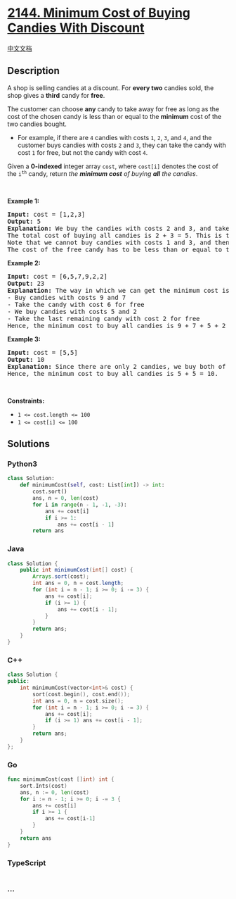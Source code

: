 # [2144. Minimum Cost of Buying Candies With Discount](https://leetcode.com/problems/minimum-cost-of-buying-candies-with-discount)

[中文文档](/solution/2100-2199/2144.Minimum%20Cost%20of%20Buying%20Candies%20With%20Discount/README.md)

## Description

<p>A shop is selling candies at a discount. For <strong>every two</strong> candies sold, the shop gives a <strong>third</strong> candy for <strong>free</strong>.</p>

<p>The customer can choose <strong>any</strong> candy to take away for free as long as the cost of the chosen candy is less than or equal to the <strong>minimum</strong> cost of the two candies bought.</p>

<ul>
	<li>For example, if there are <code>4</code> candies with costs <code>1</code>, <code>2</code>, <code>3</code>, and <code>4</code>, and the customer buys candies with costs <code>2</code> and <code>3</code>, they&nbsp;can take the candy with cost <code>1</code> for free, but not the candy with cost <code>4</code>.</li>
</ul>

<p>Given a <strong>0-indexed</strong> integer array <code>cost</code>, where <code>cost[i]</code> denotes the cost of the <code>i<sup>th</sup></code> candy, return <em>the <strong>minimum cost</strong> of buying <strong>all</strong> the candies</em>.</p>

<p>&nbsp;</p>
<p><strong class="example">Example 1:</strong></p>

<pre>
<strong>Input:</strong> cost = [1,2,3]
<strong>Output:</strong> 5
<strong>Explanation:</strong> We buy the candies with costs 2 and 3, and take the candy with cost 1 for free.
The total cost of buying all candies is 2 + 3 = 5. This is the <strong>only</strong> way we can buy the candies.
Note that we cannot buy candies with costs 1 and 3, and then take the candy with cost 2 for free.
The cost of the free candy has to be less than or equal to the minimum cost of the purchased candies.
</pre>

<p><strong class="example">Example 2:</strong></p>

<pre>
<strong>Input:</strong> cost = [6,5,7,9,2,2]
<strong>Output:</strong> 23
<strong>Explanation:</strong> The way in which we can get the minimum cost is described below:
- Buy candies with costs 9 and 7
- Take the candy with cost 6 for free
- We buy candies with costs 5 and 2
- Take the last remaining candy with cost 2 for free
Hence, the minimum cost to buy all candies is 9 + 7 + 5 + 2 = 23.
</pre>

<p><strong class="example">Example 3:</strong></p>

<pre>
<strong>Input:</strong> cost = [5,5]
<strong>Output:</strong> 10
<strong>Explanation:</strong> Since there are only 2 candies, we buy both of them. There is not a third candy we can take for free.
Hence, the minimum cost to buy all candies is 5 + 5 = 10.
</pre>

<p>&nbsp;</p>
<p><strong>Constraints:</strong></p>

<ul>
	<li><code>1 &lt;= cost.length &lt;= 100</code></li>
	<li><code>1 &lt;= cost[i] &lt;= 100</code></li>
</ul>

## Solutions

<!-- tabs:start -->

### **Python3**

```python
class Solution:
    def minimumCost(self, cost: List[int]) -> int:
        cost.sort()
        ans, n = 0, len(cost)
        for i in range(n - 1, -1, -3):
            ans += cost[i]
            if i >= 1:
                ans += cost[i - 1]
        return ans
```

### **Java**

```java
class Solution {
    public int minimumCost(int[] cost) {
        Arrays.sort(cost);
        int ans = 0, n = cost.length;
        for (int i = n - 1; i >= 0; i -= 3) {
            ans += cost[i];
            if (i >= 1) {
                ans += cost[i - 1];
            }
        }
        return ans;
    }
}
```

### **C++**

```cpp
class Solution {
public:
    int minimumCost(vector<int>& cost) {
        sort(cost.begin(), cost.end());
        int ans = 0, n = cost.size();
        for (int i = n - 1; i >= 0; i -= 3) {
            ans += cost[i];
            if (i >= 1) ans += cost[i - 1];
        }
        return ans;
    }
};
```

### **Go**

```go
func minimumCost(cost []int) int {
	sort.Ints(cost)
	ans, n := 0, len(cost)
	for i := n - 1; i >= 0; i -= 3 {
		ans += cost[i]
		if i >= 1 {
			ans += cost[i-1]
		}
	}
	return ans
}
```

### **TypeScript**

```ts

```

### **...**

```

```

<!-- tabs:end -->
